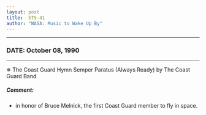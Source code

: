```yaml
---
layout: post
title:  STS-41
author: "NASA: Music to Wake Up By"
---
```


----
### DATE: October 08, 1990
----
✵ The Coast Guard Hymn Semper Paratus (Always Ready) by The Coast Guard Band

##### Comment:
* in honor of Bruce Melnick, the first Coast Guard member to fly in space.
